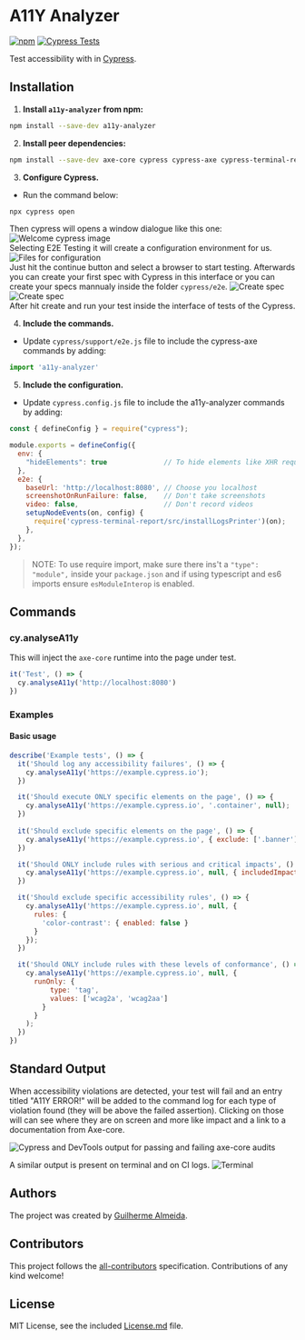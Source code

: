 # A11Y Analyzer

[![npm](https://img.shields.io/npm/v/a11y-analyzer.svg)](https://www.npmjs.com/package/a11y-analyzer)
[![Cypress Tests](https://github.com/guisalmeida/a11y-analyzer/actions/workflows/main.yml/badge.svg?branch=master)](https://github.com/guisalmeida/a11y-analyzer/actions/workflows/main.yml)

Test accessibility with in [Cypress](https://cypress.io).

## Installation

1. **Install `a11y-analyzer` from npm:**

```sh
npm install --save-dev a11y-analyzer
```

2. **Install peer dependencies:**

```sh
npm install --save-dev axe-core cypress cypress-axe cypress-terminal-report http-server start-server-and-test
```
3. **Configure Cypress.**

- Run the command below:

```js
npx cypress open
```

Then cypress will opens a window dialogue like this one:
![Welcome cypress image](./public/images/cypress-config1.png)  
Selecting E2E Testing it will create a configuration environment for us.
![Files for configuration](./public/images/cypress-config2.png)  
Just hit the continue button and select a browser to start testing.
Afterwards you can create your first spec with Cypress in this interface or you can create your specs mannualy inside the folder `cypress/e2e`.
![Create spec](./public/images/cypress-config3.png)  
![Create spec](./public/images/cypress-config4.png)  
After hit create and run your test inside the interface of tests of the Cypress.


4. **Include the commands.**

- Update `cypress/support/e2e.js` file to include the cypress-axe commands by adding:

```js
import 'a11y-analyzer'
```

5. **Include the configuration.**

- Update `cypress.config.js` file to include the a11y-analyzer commands by adding:

```js
const { defineConfig } = require("cypress");

module.exports = defineConfig({
  env: {
    "hideElements": true              // To hide elements like XHR requests
  },
  e2e: {
    baseUrl: 'http://localhost:8080', // Choose you localhost
    screenshotOnRunFailure: false,    // Don't take screenshots
    video: false,                     // Don't record videos
    setupNodeEvents(on, config) {
      require('cypress-terminal-report/src/installLogsPrinter')(on);
    },
  },
});
```

> NOTE: To use require import, make sure there ins't a `"type": "module",` inside your `package.json` and if using typescript and es6 imports ensure `esModuleInterop` is enabled.


## Commands

### cy.analyseA11y

This will inject the `axe-core` runtime into the page under test.


```js
it('Test', () => {
  cy.analyseA11y('http://localhost:8080')
})
```



### Examples

#### Basic usage

```js
describe('Example tests', () => {  
  it('Should log any accessibility failures', () => {
    cy.analyseA11y('https://example.cypress.io');
  })

  it('Should execute ONLY specific elements on the page', () => {
    cy.analyseA11y('https://example.cypress.io', '.container', null);
  })
  
  it('Should exclude specific elements on the page', () => {
    cy.analyseA11y('https://example.cypress.io', { exclude: ['.banner'] }, null);
  })

  it('Should ONLY include rules with serious and critical impacts', () => {
    cy.analyseA11y('https://example.cypress.io', null, { includedImpacts: ['critical', 'serious'] });
  })

  it('Should exclude specific accessibility rules', () => {
    cy.analyseA11y('https://example.cypress.io', null, {
      rules: {
        'color-contrast': { enabled: false }
      }
    });
  })

  it('Should ONLY include rules with these levels of conformance', () => {
    cy.analyseA11y('https://example.cypress.io', null, {
      runOnly: {
          type: 'tag',
          values: ['wcag2a', 'wcag2aa']
        }
      }
    );
  })
})
```

## Standard Output

When accessibility violations are detected, your test will fail and an entry titled "A11Y ERROR!" will be added to the command log for each type of violation found (they will be above the failed assertion). Clicking on those will can see where they are on screen and more like impact and a link to a documentation from Axe-core.

![Cypress and DevTools output for passing and failing axe-core audits](./public/images/cypress-config5.png)

A similar output is present on terminal and on CI logs.
![Terminal](./public/images/terminal.png)

## Authors

The project was created by [Guilherme Almeida](https://guisalmeida.com/).

## Contributors

This project follows the [all-contributors](https://github.com/all-contributors/all-contributors) specification. Contributions of any kind welcome!

## License

MIT License, see the included [License.md](License.md) file.
